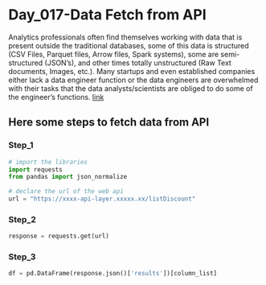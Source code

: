 # Day_017-Data Fetch from API

Analytics professionals often find themselves working with data that is present outside the traditional databases, some of this data is structured (CSV Files, Parquet files, Arrow files, Spark systems), some are semi-structured (JSON’s), and other times totally unstructured (Raw Text documents, Images, etc.). Many startups and even established companies either lack a data engineer function or the data engineers are overwhelmed with their tasks that the data analysts/scientists are obliged to do some of the engineer’s functions. [link](https://medium.com/analytics-lane/python-get-and-process-web-api-data-through-pandas-and-requests-part-1-32127638b463)


## Here some steps to fetch data from API

### Step_1
```python
# import the libraries
import requests
from pandas import json_normalize

# declare the url of the web api
url = "https://xxxx-api-layer.xxxxx.xx/listDiscount"

```

### Step_2
```python
response = requests.get(url)
```

### Step_3
```python
df = pd.DataFrame(response.json()['results'])[column_list]
```


